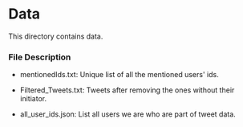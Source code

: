 # Data

This directory contains data.

### File Description

* mentionedIds.txt: Unique list of all the mentioned users' ids.

* Filtered_Tweets.txt: Tweets after removing the ones without their initiator.

* all_user_ids.json: List all users we are who are part of tweet data.


